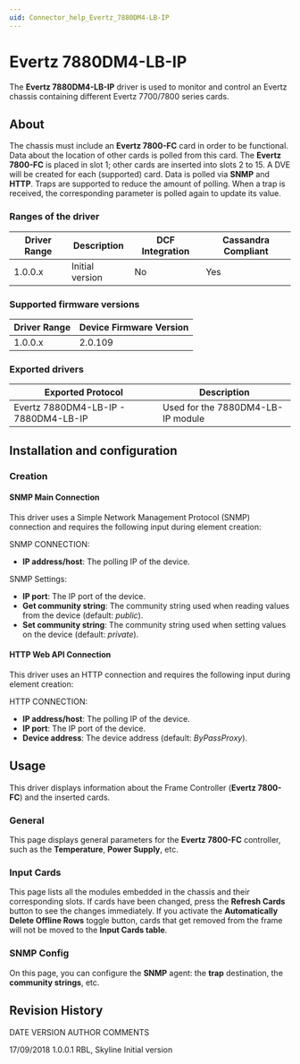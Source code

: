 ```yaml
---
uid: Connector_help_Evertz_7880DM4-LB-IP
---
```


# Evertz 7880DM4-LB-IP

The **Evertz 7880DM4-LB-IP** driver is used to monitor and control an Evertz chassis containing different Evertz 7700/7800 series cards.

## About

The chassis must include an **Evertz 7800-FC** card in order to be functional. Data about the location of other cards is polled from this card. The **Evertz 7800-FC** is placed in slot 1; other cards are inserted into slots 2 to 15. A DVE will be created for each (supported) card. Data is polled via **SNMP** and **HTTP**. Traps are supported to reduce the amount of polling. When a trap is received, the corresponding parameter is polled again to update its value.

### Ranges of the driver

| **Driver Range** | **Description** | **DCF Integration** | **Cassandra Compliant** |
|------------------|-----------------|---------------------|-------------------------|
| 1.0.0.x          | Initial version | No                  | Yes                     |

### Supported firmware versions

| **Driver Range** | **Device Firmware Version** |
|------------------|-----------------------------|
| 1.0.0.x          | 2.0.109                     |

### Exported drivers

| **Exported Protocol**                | **Description**                   |
|--------------------------------------|-----------------------------------|
| Evertz 7880DM4-LB-IP - 7880DM4-LB-IP | Used for the 7880DM4-LB-IP module |

## Installation and configuration

### Creation

#### SNMP Main Connection

This driver uses a Simple Network Management Protocol (SNMP) connection and requires the following input during element creation:

SNMP CONNECTION:

- **IP address/host**: The polling IP of the device.

SNMP Settings:

- **IP port**: The IP port of the device.
- **Get community string**: The community string used when reading values from the device (default: *public*).
- **Set community string**: The community string used when setting values on the device (default: *private*).

#### HTTP Web API Connection

This driver uses an HTTP connection and requires the following input during element creation:

HTTP CONNECTION:

- **IP address/host**: The polling IP of the device.
- **IP port**: The IP port of the device.
- **Device address**: The device address (default: *ByPassProxy*).

## Usage

This driver displays information about the Frame Controller (**Evertz 7800-FC**) and the inserted cards.

### General

This page displays general parameters for the **Evertz 7800-FC** controller, such as the **Temperature**, **Power Supply**, etc.

### Input Cards

This page lists all the modules embedded in the chassis and their corresponding slots. If cards have been changed, press the **Refresh Cards** button to see the changes immediately. If you activate the **Automatically Delete Offline Rows** toggle button, cards that get removed from the frame will not be moved to the **Input Cards table**.

### SNMP Config

On this page, you can configure the **SNMP** agent: the **trap** destination, the **community strings**, etc.

## Revision History

DATE VERSION AUTHOR COMMENTS

17/09/2018 1.0.0.1 RBL, Skyline Initial version
